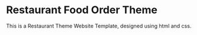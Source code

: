 # Restaurant Food Order Theme
This is a Restaurant Theme Website Template, designed using html and css.